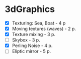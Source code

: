 # 3dGraphics

- [x] Texturing: Sea, Boat - 4 p
- [x] Moving textures (waves) - 2 p.
- [x] Texture mixing - 3 p.
- [ ] Skybox - 3 p.
- [x] Perling Noise - 4 p.
- [ ] Eliptic mirror - 5 p.
